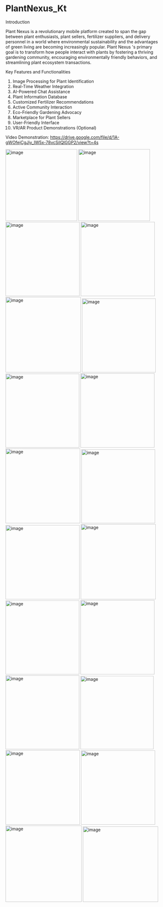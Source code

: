 # PlantNexus_Kt
Introduction 

Plant Nexus is a revolutionary mobile platform created to span the gap between plant enthusiasts, plant sellers, fertilizer suppliers, and delivery personnel in a world where environmental sustainability and the advantages of green living are becoming increasingly popular. Plant Nexus 's primary goal is to transform how people interact with plants by fostering a thriving gardening community, encouraging environmentally friendly behaviors, and streamlining plant ecosystem transactions.

Key Features and Functionalities

1.	Image Processing for Plant Identification 
2.	Real-Time Weather Integration 
3.	AI-Powered Chat Assistance 
4.	Plant Information Database
5.	Customized Fertilizer Recommendations
6.	Active Community Interaction
7.	Eco-Friendly Gardening Advocacy
8.	Marketplace for Plant Sellers
9.	User-Friendly Interface
10.	VR/AR Product Demonstrations (Optional)

Video Demonstration: 
https://drive.google.com/file/d/1A-gWOfejCgJiy_IW5x-78vcSiIQlGGP2/view?t=4s 

<img width="236" alt="image" src="https://github.com/IT21334542/PlantNexus_Kt/assets/99646475/bb4cdd0c-c25e-4dce-a9b5-ff2a01234902">
<img width="236" alt="image" src="https://github.com/IT21334542/PlantNexus_Kt/assets/99646475/643ac28d-0ef4-4900-84ee-fd62af4122e8">
<img width="244" alt="image" src="https://github.com/IT21334542/PlantNexus_Kt/assets/99646475/b5aea997-2920-4c82-9430-306955070af6">
<img width="244" alt="image" src="https://github.com/IT21334542/PlantNexus_Kt/assets/99646475/373a403d-3a1e-40c9-ba0d-e1a524f6afb5">
<img width="248" alt="image" src="https://github.com/IT21334542/PlantNexus_Kt/assets/99646475/d352f829-be78-4ed2-8956-a21c57f3955d">
<img width="243" alt="image" src="https://github.com/IT21334542/PlantNexus_Kt/assets/99646475/dbd74ef1-d670-4e17-ac07-f623272ee281">
<img width="243" alt="image" src="https://github.com/IT21334542/PlantNexus_Kt/assets/99646475/86fa3252-0685-451c-90ba-9335c29ad3b2">
<img width="244" alt="image" src="https://github.com/IT21334542/PlantNexus_Kt/assets/99646475/1e3fbb6c-daab-452d-af7d-56dad4384b56">
<img width="246" alt="image" src="https://github.com/IT21334542/PlantNexus_Kt/assets/99646475/d3ad4f0a-1714-411c-89e6-0687121400dd">
<img width="243" alt="image" src="https://github.com/IT21334542/PlantNexus_Kt/assets/99646475/28587ed0-a202-465e-987d-bfa6b2318c22">
<img width="244" alt="image" src="https://github.com/IT21334542/PlantNexus_Kt/assets/99646475/1746a344-168d-4ddf-bd60-8c25df9c8f81">
<img width="247" alt="image" src="https://github.com/IT21334542/PlantNexus_Kt/assets/99646475/c2ccbb83-e189-4ff4-89fa-4d3e650899b9">
<img width="243" alt="image" src="https://github.com/IT21334542/PlantNexus_Kt/assets/99646475/44234662-80d1-4dea-83d8-654e47fbf773">
<img width="244" alt="image" src="https://github.com/IT21334542/PlantNexus_Kt/assets/99646475/d72031e0-6ba0-4f6e-ae9b-f4ae8fe05d65">
<img width="243" alt="image" src="https://github.com/IT21334542/PlantNexus_Kt/assets/99646475/d63b127e-e707-4507-a85f-75f6cf9d4d92">
<img width="241" alt="image" src="https://github.com/IT21334542/PlantNexus_Kt/assets/99646475/eef3fe8f-b57f-4acd-a4c3-89414196fa6c">
<img width="245" alt="image" src="https://github.com/IT21334542/PlantNexus_Kt/assets/99646475/3701efe0-6242-4fc6-a05e-603fdb64174f">
<img width="244" alt="image" src="https://github.com/IT21334542/PlantNexus_Kt/assets/99646475/3165da61-4e24-4317-b737-3870b92dc3fb">
<img width="251" alt="image" src="https://github.com/IT21334542/PlantNexus_Kt/assets/99646475/5499cb99-8efb-4ef4-8e04-dd04d874ed94">
<img width="248" alt="image" src="https://github.com/IT21334542/PlantNexus_Kt/assets/99646475/7cecd8a9-017e-43f3-8b38-433c483badb4">








 

 

 

 

  

 

 
 

 

 

 
 
 



























